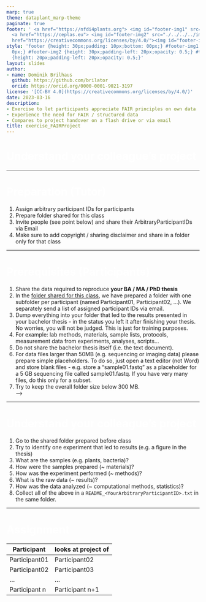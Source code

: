 ```yaml
---
marp: true
theme: dataplant_marp-theme
paginate: true
footer: ' <a href="https://nfdi4plants.org"> <img id="footer-img1" src="./../../../img/_logos/DataPLANT/DataPLANT_logo_square_bg_transparent.svg"></a>
  <a href="https://ceplas.eu"> <img id="footer-img2" src="./../../../img/_logos/CEPLAS/CEPLAS_Icon.jpeg"></a><a
  href="https://creativecommons.org/licenses/by/4.0/"><img id="footer-img3" src="./../../../img/_logos/CreativeCommons/by.svg"></a> '
style: 'footer {height: 30px;padding: 10px;bottom: 00px;} #footer-img1 {height: 30px;padding-left:
  0px;} #footer-img2 {height: 30px;padding-left: 20px;opacity: 0.5;} #footer-img3
  {height: 20px;padding-left: 20px;opacity: 0.5;}'
layout: slides
author:
- name: Dominik Brilhaus
  github: https://github.com/brilator
  orcid: https://orcid.org/0000-0001-9021-3197
license: '[CC-BY 4.0](https://creativecommons.org/licenses/by/4.0/)'
date: 2023-03-16
description:
- Exercise to let participants appreciate FAIR principles on own data
- Experience the need for FAIR / structured data
- Compares to project handover on a flash drive or via email
title: exercise_FAIRProject
---
```


# Understand your colleague’s project

<style scoped>
h1{
  color: white;
}
section {
  text-align: center;
  background-color: #c21f3a;
}
section::after {
  display: none;
}
footer {
  display: none;
}
</style>

<!-- Source to slide(s) -->
<!-- ../../bricks/exercise_FAIRProject-Title.md -->


---

# Preparation (Tutor)

1. Assign arbitrary participant IDs for participants  
2. Prepare folder shared for this class
3. Invite people (see point below) and share their ArbitraryParticipantIDs via Email
4. Make sure to add copyright / sharing disclaimer and share in a folder only for that class

<!-- Source to slide(s) -->
<!-- ../../bricks/exercise_FAIRProject-Preparation_Tutor.md -->


---

# Prerequisites (Participants)
1. Share the data required to reproduce **your BA / MA / PhD thesis**  
2. In the [folder shared for this class](<link to folder>), we have prepared a folder <name of folder> with one subfolder per participant (named Participant01, Participant02, …). We separately send a list of assigned participant IDs via email.
3. Dump everything into your folder that led to the results presented in your bachelor thesis - in the status you left it after finishing your thesis. No worries, you will not be judged. This is just for training purposes.
4. For example: lab methods, materials, sample lists, protocols, measurement data from experiments, analyses, scripts…
5. Do not share the bachelor thesis itself (i.e. the text document).  
6. For data files larger than 50MB (e.g. sequencing or imaging data) please prepare simple placeholders. To do so, just open a text editor (not Word) and store blank files - e.g. store a “sample01.fastq” as a placeholder for a 5 GB sequencing file called sample01.fastq. If you have very many files, do this only for a subset.
7. Try to keep the overall folder size below 300 MB.  
 -->

<!-- Source to slide(s) -->
<!-- ../../bricks/exercise_FAIRProject-Prerequisites_Participants.md -->


---

# Understand your colleague’s project

1. Go to the shared folder prepared before class
1. Try to identify one experiment that led to results (e.g. a figure in the thesis)
1. What are the samples (e.g. plants, bacteria)?
1. How were the samples prepared (~ materials)?  
1. How was the experiment performed (~ methods)?
1. What is the raw data (~ results)?
1. How was the data analyzed (~ computational methods, statistics)?  
1. Collect all of the above in a `README_<YourArbitraryParticipantID>.txt` in the same folder.

<!-- Source to slide(s) -->
<!-- ../../bricks/exercise_FAIRProject-Understand_project.md -->


---

# Assignment

Participant | looks at project of
--- | ---
Participant01 | Participant02
Participant02 | Participant03
… | …
Participant n | Participant n+1

<!-- Source to slide(s) -->
<!-- ../../bricks/exercise_FAIRProject-Assignment.md -->
